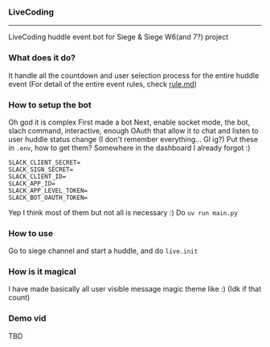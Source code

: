 ### LiveCoding

---

LiveCoding huddle event bot for Siege & Siege W6(and 7?) project

### What does it do?

It handle all the countdown and user selection process for the entire huddle event (For detail of the entire event rules, check [rule.md](./rule.md))

### How to setup the bot

Oh god it is complex
First made a bot
Next, enable socket mode, the bot, slach command, interactive, enough OAuth that allow it to chat and listen to user huddle status change (I don't remember everything... Gl ig?)
Put these in `.env`, how to get them? Somewhere in the dashboard I already forgot :)
```env
SLACK_CLIENT_SECRET=
SLACK_SIGN_SECRET=
SLACK_CLIENT_ID=
SLACK_APP_ID=
SLACK_APP_LEVEL_TOKEN=
SLACK_BOT_OAUTH_TOKEN=
```
Yep I think most of them but not all is necessary :)
Do `uv run main.py`

### How to use
Go to siege channel and start a huddle, and do `live.init`

### How is it magical
I have made basically all user visible message magic theme like :) (Idk if that count)

### Demo vid
TBD

